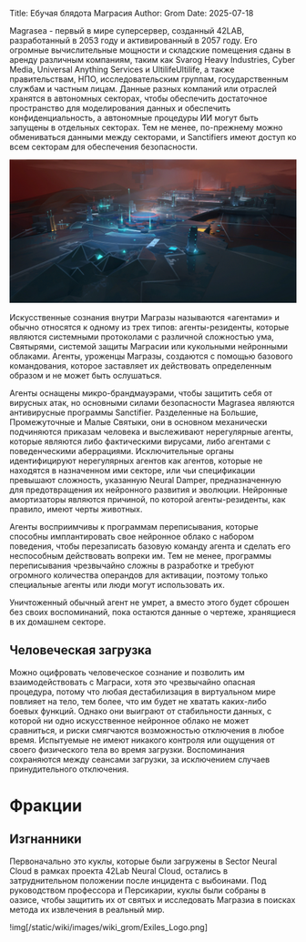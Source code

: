 Title: Ебучая блядота Маграсия
Author: Grom
Date: 2025-07-18

Magrasea - первый в мире суперсервер, созданный 42LAB, разработанный в 2053 году и активированный в 2057 году. 
Его огромные вычислительные мощности и складские помещения сданы в аренду различным компаниям, таким как Svarog Heavy Industries, Cyber Media, Universal Anything Services и UltilifeUltilife, а также правительствам, НПО, исследовательским группам, государственным службам и частным лицам. 
Данные разных компаний или отраслей хранятся в автономных секторах, чтобы обеспечить достаточное пространство для моделирования данных и обеспечить конфиденциальность, а автономные процедуры ИИ могут быть запущены в отдельных секторах. 
Тем не менее, по-прежнему можно обмениваться данными между секторами, и Sanctifiers имеют доступ ко всем секторам для обеспечения безопасности.

![Magrasea](/static/wiki/images/wiki_grom/Magrasea.png "Magrasea")

Искусственные сознания внутри Магразы называются «агентами» и обычно относятся к одному из трех типов: агенты-резиденты, которые являются системными протоколами с различной сложностью ума, Святырями, системой защиты Маграсии или кукольными нейронными облаками.
Агенты, уроженцы Магразы, создаются с помощью базового командования, которое заставляет их действовать определенным образом и не может быть ослушаться.

Агенты оснащены микро-брандмауэрами, чтобы защитить себя от вирусных атак, но основными силами безопасности Magrasea являются антивирусные программы Sanctifier. 
Разделенные на Большие, Промежуточные и Малые Святыки, они в основном механически подчиняются приказам человека и выслеживают нерегулярные агенты, которые являются либо фактическими вирусами, либо агентами с поведенческими аберрациями. 
Исключительные органы идентифицируют нерегулярных агентов как агентов, которые не находятся в назначенном ими секторе, или чьи спецификации превышают сложность, указанную Neural Damper, предназначенную для предотвращения их нейронного развития и эволюции. 
Нейронные амортизаторы являются причиной, по которой агенты-резиденты, как правило, имеют черты животных.

Агенты восприимчивы к программам переписывания, которые способны имплантировать свое нейронное облако с набором поведения, чтобы перезаписать базовую команду агента и сделать его неспособным действовать вопреки им. 
Тем не менее, программы переписывания чрезвычайно сложны в разработке и требуют огромного количества операндов для активации, поэтому только специальные агенты или люди могут использовать их.

Уничтоженный обычный агент не умрет, а вместо этого будет сброшен без своих воспоминаний, пока остаются данные о чертеже, хранящиеся в их домашнем секторе.

## Человеческая загрузка

Можно оцифровать человеческое сознание и позволить им взаимодействовать с Маграси, хотя это чрезвычайно опасная процедура, потому что любая дестабилизация в виртуальном мире повлияет на тело, тем более, что им будет не хватать каких-либо боевых функций. 
Однако они выиграют от стабильности данных, с которой ни одно искусственное нейронное облако не может сравниться, и риски смягчаются возможностью отключения в любое время. 
Испытуемые не имеют никакого контроля или ощущения от своего физического тела во время загрузки.
Воспоминания сохраняются между сеансами загрузки, за исключением случаев принудительного отключения.

# Фракции

## Изгнанники

Первоначально это куклы, которые были загружены в Sector Neural Cloud в рамках проекта 42Lab Neural Cloud, остались в затруднительном положении после инцидента с выбоинами. Под руководством профессора и Персикарии, куклы были собраны в оазисе, чтобы защитить их от святых и исследовать Магразиа в поисках метода их извлечения в реальный мир.

!img[/static/wiki/images/wiki_grom/Exiles_Logo.png]